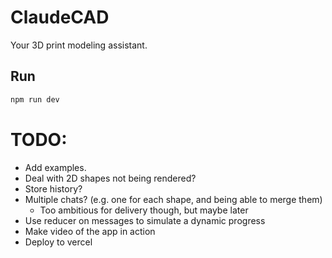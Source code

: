 # ClaudeCAD

Your 3D print modeling assistant.

## Run

```bash
npm run dev
```

# TODO:

- Add examples.
- Deal with 2D shapes not being rendered?
- Store history?
- Multiple chats? (e.g. one for each shape, and being able to merge them)
  - Too ambitious for delivery though, but maybe later
- Use reducer on messages to simulate a dynamic progress
- Make video of the app in action
- Deploy to vercel

